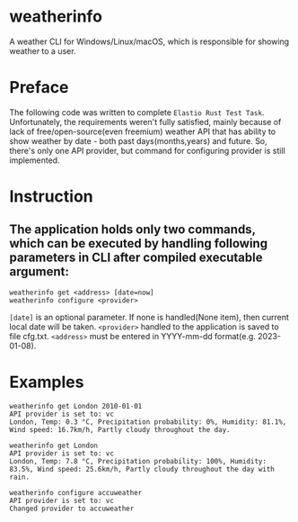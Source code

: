 # weatherinfo
A weather CLI for Windows/Linux/macOS, which is responsible for showing weather to a user.

# Preface
The following code was written to complete `Elastio Rust Test Task`. Unfortunately, the requirements weren't fully satisfied, mainly because of lack of free/open-source(even freemium) weather API that has ability to show weather by date - both past days(months,years) and future.
So, there's only one API provider, but command for configuring provider is still implemented.

# Instruction

## The application holds only two commands, which can be executed by handling following parameters in CLI after compiled executable argument:
```
weatherinfo get <address> [date=now]
weatherinfo configure <provider>
```
`[date]` is an optional parameter. If none is handled(None item), then current local date will be taken.
`<provider>` handled to the application is saved to file cfg.txt.
`<address>` must be entered in YYYY-mm-dd format(e.g. 2023-01-08).

  # Examples
  ```
  weatherinfo get London 2010-01-01
  API provider is set to: vc
  London, Temp: 0.3 °C, Precipitation probability: 0%, Humidity: 81.1%, Wind speed: 16.7km/h, Partly cloudy throughout the day.
  ```
  ```
  weatherinfo get London
  API provider is set to: vc
  London, Temp: 7.8 °C, Precipitation probability: 100%, Humidity: 83.5%, Wind speed: 25.6km/h, Partly cloudy throughout the day with rain.
  ```
  ```
  weatherinfo configure accuweather
  API provider is set to: vc
  Changed provider to accuweather
  ```
